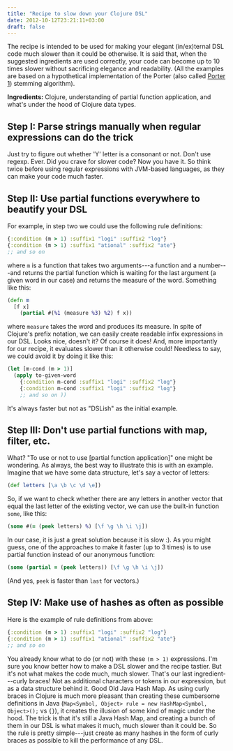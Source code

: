 ```yaml
---
title: "Recipe to slow down your Clojure DSL"
date: 2012-10-12T23:21:11+03:00
draft: false
---
```


The recipe is intended to be used for making your elegant (in/ex)ternal DSL code much slower than it could be otherwise. It is said that, when the suggested ingredients are used correctly, your code can become up to 10 times slower without sacrificing elegance and readability. (All the examples are based on a hypothetical implementation of the Porter (also called [Porter 1](http://tartarus.org/~martin/PorterStemmer/)) stemming algorithm).

**Ingredients:** Clojure, understanding of partial function application, and what's under the hood of Clojure data types.

## Step I: Parse strings manually when regular expressions can do the trick
Just try to figure out whether 'Y' letter is a consonant or not.
Don't use regexp. Ever. Did you crave for slower code? Now you have it.
So think twice before using regular expressions with JVM-based languages, as they can make your code much faster.

## Step II: Use partial functions everywhere to beautify your DSL
For example, in step two we could use the following rule definitions:
```clojure
{:condition (m > 1) :suffix1 "logi" :suffix2 "log"}
{:condition (m > 1) :suffix1 "ational" :suffix2 "ate"}
;; and so on
```
where `m` is a function that takes two arguments---a function and a number---and returns the partial function which is waiting for the last argument (a given word in our case) and returns the measure of the word. Something like this:
```clojure
(defn m
  [f x]
    (partial #(%1 (measure %3) %2) f x))
```
where `measure` takes the word and produces its measure.
In spite of Clojure's prefix notation, we can easily create readable infix expressions in our DSL. Looks nice, doesn't it? Of course it does! And, more importantly for our recipe, it evaluates slower than it otherwise could! Needless to say, we could avoid it by doing it like this:
```clojure
(let [m-cond (m > 1)]
  (apply to-given-word
    {:condition m-cond :suffix1 "logi" :suffix2 "log"}
    {:condition m-cond :suffix1 "logi" :suffix2 "log"}
    ;; and so on ))
```
It's always faster but not as "DSLish" as the initial example.

## Step III: Don't use partial functions with map, filter, etc.
What? "To use or not to use [partial function application]" one might be wondering. As always, the best way to illustrate this is with an example. Imagine that we have some data structure, let's say a vector of letters:
```clojure
(def letters [\a \b \c \d \e])
```
So, if we want to check whether there are any letters in another vector that equal the last letter of the existing vector, we can use the built-in function `some`, like this:
```clojure
(some #(= (peek letters) %) [\f \g \h \i \j])
```
In our case, it is just a great solution because it is slow :).
As you might guess, one of the approaches to make it faster (up to 3 times) is to use partial function instead of our anonymous function:
```clojure
(some (partial = (peek letters)) [\f \g \h \i \j])
```
(And yes, `peek` is faster than `last` for vectors.)

## Step IV: Make use of hashes as often as possible
Here is the example of rule definitions from above:
```clojure
{:condition (m > 1) :suffix1 "logi" :suffix2 "log"}
{:condition (m > 1) :suffix1 "ational" :suffix2 "ate"}
;; and so on
```
You already know what to do (or not) with these `(m > 1)` expressions. I'm sure you know better how to make a DSL slower and the recipe tastier. But it's not what makes the code much, much slower. That's our last ingredient---curly braces! Not as additional characters or tokens in our expression, but as a data structure behind it. Good Old Java Hash Map. As using curly braces in Clojure is much more pleasant than creating these cumbersome definitions in Java (`Map<Symbol, Object> rule = new HashMap<Symbol, Object>();` vs `{}`), it creates the illusion of some kind of magic under the hood. The trick is that it's still a Java Hash Map, and creating a bunch of them in our DSL is what makes it much, much slower than it could be. So the rule is pretty simple---just create as many hashes in the form of curly braces as possible to kill the performance of any DSL.
